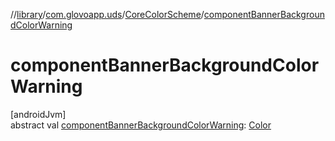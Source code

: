 //[library](../../../index.md)/[com.glovoapp.uds](../index.md)/[CoreColorScheme](index.md)/[componentBannerBackgroundColorWarning](component-banner-background-color-warning.md)

# componentBannerBackgroundColorWarning

[androidJvm]\
abstract val [componentBannerBackgroundColorWarning](component-banner-background-color-warning.md): [Color](https://developer.android.com/reference/kotlin/androidx/compose/ui/graphics/Color.html)
